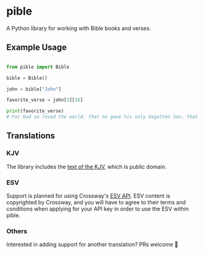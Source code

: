 # pible

A Python library for working with Bible books and verses.

## Example Usage

```python

from pible import Bible

bible = Bible()

john = bible["John"]

favorite_verse = john[3][16]

print(favorite_verse)
# For God so loved the world, that he gave his only begotten Son, that whosoever believeth in him should not perish, but have everlasting life.
```

## Translations

### KJV

The library includes the [text of the KJV](https://github.com/aruljohn/Bible-kjv), which is public domain. 

### ESV

Support is planned for using Crossway's [ESV API](https://api.esv.org/). ESV content is copyrighted by Crossway, and you will have to agree to their terms and conditions when applying for your API key in order to use the ESV within pible.

### Others

Interested in adding support for another translation? PRs welcome 🙂️